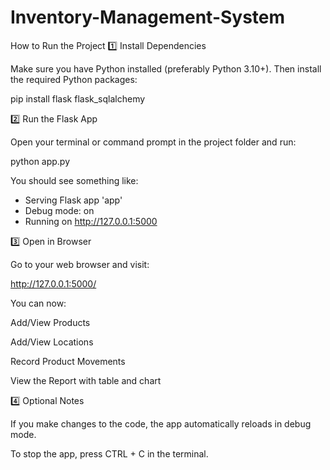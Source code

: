 # Inventory-Management-System

How to Run the Project
1️⃣ Install Dependencies

Make sure you have Python installed (preferably Python 3.10+).
Then install the required Python packages:

pip install flask flask_sqlalchemy

2️⃣ Run the Flask App

Open your terminal or command prompt in the project folder and run:

python app.py


You should see something like:

* Serving Flask app 'app'
* Debug mode: on
* Running on http://127.0.0.1:5000

3️⃣ Open in Browser

Go to your web browser and visit:

http://127.0.0.1:5000/


You can now:

Add/View Products

Add/View Locations

Record Product Movements

View the Report with table and chart

4️⃣ Optional Notes

If you make changes to the code, the app automatically reloads in debug mode.

To stop the app, press CTRL + C in the terminal.
